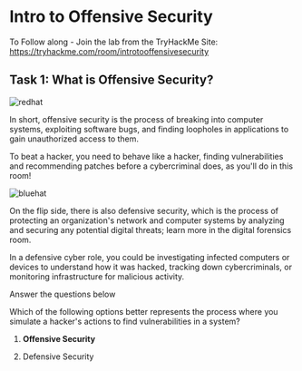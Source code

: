 # Intro to Offensive Security

To Follow along - Join the lab from the TryHackMe Site: https://tryhackme.com/room/introtooffensivesecurity


## Task 1: What is Offensive Security?


![redhat](https://github.com/CyberSecureAI/THM-Introduction-to-Cyber-Security/assets/159320436/7f89ed15-0398-4b00-b0c2-f16b3a2fbf0c)


In short, offensive security is the process of breaking into computer systems, exploiting software bugs, and finding loopholes in applications to gain unauthorized access to them.

To beat a hacker, you need to behave like a hacker, finding vulnerabilities and recommending patches before a cybercriminal does, as you'll do in this room!

![bluehat](https://github.com/CyberSecureAI/THM-Introduction-to-Cyber-Security/assets/159320436/abcaa88e-83aa-4fb6-9a88-c1367732d58c)

On the flip side, there is also defensive security, which is the process of protecting an organization's network and computer systems by analyzing and securing any potential digital threats; learn more in the digital forensics room.

In a defensive cyber role, you could be investigating infected computers or devices to understand how it was hacked, tracking down cybercriminals, or monitoring infrastructure for malicious activity.

Answer the questions below

Which of the following options better represents the process where you simulate a hacker's actions to find vulnerabilities in a system?

1. **Offensive Security**

2. Defensive Security
